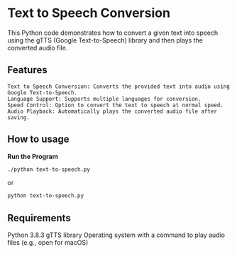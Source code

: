 # Text to Speech Conversion

This Python code demonstrates how to convert a given text into speech using the gTTS (Google Text-to-Speech) library and then plays the converted audio file. 

## Features

    Text to Speech Conversion: Converts the provided text into audio using Google Text-to-Speech.
    Language Support: Supports multiple languages for conversion.
    Speed Control: Option to convert the text to speech at normal speed.
    Audio Playback: Automatically plays the converted audio file after saving.


## How to usage

 **Run the Program**
```bash
./python text-to-speech.py
```
or

```bash
python text-to-speech.py
```

## Requirements

 Python 3.8.3
 gTTS library
 Operating system with a command to play audio files (e.g., open for macOS)

